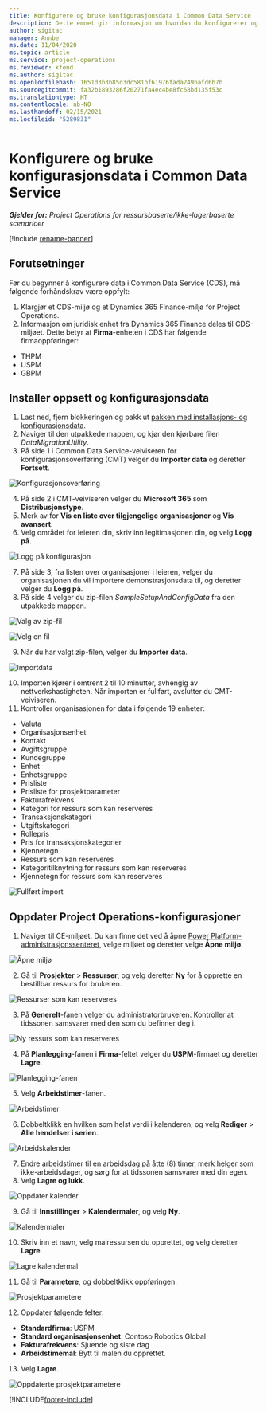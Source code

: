 ```yaml
---
title: Konfigurere og bruke konfigurasjonsdata i Common Data Service
description: Dette emnet gir informasjon om hvordan du konfigurerer og bruker konfigurasjonsdata i Project Operations.
author: sigitac
manager: Annbe
ms.date: 11/04/2020
ms.topic: article
ms.service: project-operations
ms.reviewer: kfend
ms.author: sigitac
ms.openlocfilehash: 1651d3b3b85d3dc581bf61976fada249bafd6b7b
ms.sourcegitcommit: fa32b1893286f20271fa4ec4be8fc68bd135f53c
ms.translationtype: HT
ms.contentlocale: nb-NO
ms.lasthandoff: 02/15/2021
ms.locfileid: "5289831"
---
```

# <a name="set-up-and-apply-configuration-data-in-the-common-data-service"></a>Konfigurere og bruke konfigurasjonsdata i Common Data Service 

_**Gjelder for:** Project Operations for ressursbaserte/ikke-lagerbaserte scenarioer_

[!include [rename-banner](~/includes/cc-data-platform-banner.md)]

## <a name="prerequisites"></a>Forutsetninger

Før du begynner å konfigurere data i Common Data Service (CDS), må følgende forhåndskrav være oppfylt:

1.  Klargjør et CDS-miljø og et Dynamics 365 Finance-miljø for Project Operations.
2.  Informasjon om juridisk enhet fra Dynamics 365 Finance deles til CDS-miljøet. Dette betyr at **Firma**-enheten i CDS har følgende firmaoppføringer:
  - THPM
  - USPM
  - GBPM

## <a name="install-setup-and-configuration-data"></a>Installer oppsett og konfigurasjonsdata

1. Last ned, fjern blokkeringen og pakk ut [pakken med installasjons- og konfigurasjonsdata](https://download.microsoft.com/download/1/3/4/1349369c-6209-42b7-b3b4-5be0e67cacd8/ProjOpsSampleSetupData-%20Integrated%20UR1.zip).
2. Naviger til den utpakkede mappen, og kjør den kjørbare filen *DataMigrationUtility*.
3. På side 1 i Common Data Service-veiviseren for konfigurasjonsoverføring (CMT) velger du **Importer data** og deretter **Fortsett**.

![Konfigurasjonsoverføring](./media/1ConfigurationMigration.png)

4. På side 2 i CMT-veiviseren velger du **Microsoft 365** som **Distribusjonstype**.
5. Merk av for **Vis en liste over tilgjengelige organisasjoner** og **Vis avansert**.
6. Velg området for leieren din, skriv inn legitimasjonen din, og velg **Logg på**.

![Logg på konfigurasjon](./media/2ConfigurationSignin.png)

7. På side 3, fra listen over organisasjoner i leieren, velger du organisasjonen du vil importere demonstrasjonsdata til, og deretter velger du **Logg på**.
8. På side 4 velger du zip-filen *SampleSetupAndConfigData* fra den utpakkede mappen.

![Valg av zip-fil](./media/3ZipFile.png)

![Velg en fil](./media/4SelectAFile.png)

9. Når du har valgt zip-filen, velger du **Importer data**.

![Importdata](./media/5ImportData.png)

10. Importen kjører i omtrent 2 til 10 minutter, avhengig av nettverkshastigheten. Når importen er fullført, avslutter du CMT-veiviseren. 
11. Kontroller organisasjonen for data i følgende 19 enheter:

  - Valuta
  - Organisasjonsenhet
  - Kontakt
  - Avgiftsgruppe
  - Kundegruppe
  - Enhet
  - Enhetsgruppe
  - Prisliste
  - Prisliste for prosjektparameter
  - Fakturafrekvens
  - Kategori for ressurs som kan reserveres
  - Transaksjonskategori
  - Utgiftskategori
  - Rollepris
  - Pris for transaksjonskategorier
  - Kjennetegn
  - Ressurs som kan reserveres
  - Kategoritilknytning for ressurs som kan reserveres
  - Kjennetegn for ressurs som kan reserveres

![Fullført import](./media/6CompleteImport.png)

## <a name="update-project-operations-configurations"></a>Oppdater Project Operations-konfigurasjoner

1. Naviger til CE-miljøet. Du kan finne det ved å åpne [Power Platform-administrasjonssenteret](https://admin.powerplatform.microsoft.com/environments), velge miljøet og deretter velge **Åpne miljø**. 

![Åpne miljø](./media/7OpenEnvironment.png)

2. Gå til **Prosjekter** > **Ressurser**, og velg deretter **Ny** for å opprette en bestillbar ressurs for brukeren.

![Ressurser som kan reserveres](./media/8BookableResources.png)

3. På **Generelt**-fanen velger du administratorbrukeren. Kontroller at tidssonen samsvarer med den som du befinner deg i. 

![Ny ressurs som kan reserveres](./media/9NewBookableResource.png)

4. På **Planlegging**-fanen i **Firma**-feltet velger du **USPM**-firmaet og deretter **Lagre**. 

![Planlegging-fanen](./media/10SchedulingTab.png)

5. Velg **Arbeidstimer**-fanen.  

![Arbeidstimer](./media/11WorkHours.png)

6. Dobbeltklikk en hvilken som helst verdi i kalenderen, og velg **Rediger** > **Alle hendelser i serien**. 

![Arbeidskalender](./media/12WorkCalendar.png)

7. Endre arbeidstimer til en arbeidsdag på åtte (8) timer, merk helger som ikke-arbeidsdager, og sørg for at tidssonen samsvarer med din egen. 
8. Velg **Lagre og lukk**.

![Oppdater kalender](./media/13UpdateCalendar.png)

9. Gå til **Innstillinger** > **Kalendermaler**, og velg **Ny**.
 
 ![Kalendermaler](./media/14CalendarTemplates.png)
 
 10. Skriv inn et navn, velg malressursen du opprettet, og velg deretter **Lagre**. 
 
 ![Lagre kalendermal](./media/15SaveCalendarTemplate.png)
 
 11. Gå til **Parametere**, og dobbeltklikk oppføringen. 
 
 ![Prosjektparametere](./media/16ProjectParameters.png)
 
12. Oppdater følgende felter:

 - **Standardfirma**: USPM
 - **Standard organisasjonsenhet**: Contoso Robotics Global
 - **Fakturafrekvens**: Sjuende og siste dag
 - **Arbeidstimemal**: Bytt til malen du opprettet.

13. Velg **Lagre**. 

![Oppdaterte prosjektparametere](./media/17UpdatedProjectParameters.png)


[!INCLUDE[footer-include](../includes/footer-banner.md)]